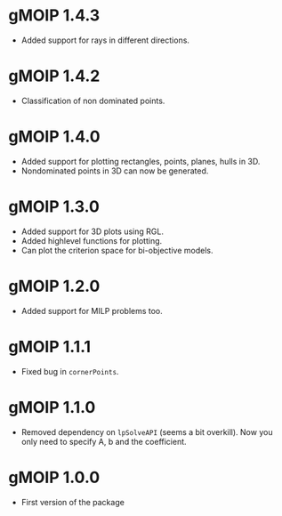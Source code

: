 # gMOIP 1.4.3

* Added support for rays in different directions.

# gMOIP 1.4.2

* Classification of non dominated points.

# gMOIP 1.4.0

* Added support for plotting rectangles, points, planes, hulls in 3D. 
* Nondominated points in 3D can now be generated.

# gMOIP 1.3.0

* Added support for 3D plots using RGL.
* Added highlevel functions for plotting.
* Can plot the criterion space for bi-objective models.

# gMOIP 1.2.0

* Added support for MILP problems too. 

# gMOIP 1.1.1

* Fixed bug in `cornerPoints`.

# gMOIP 1.1.0

* Removed dependency on `lpSolveAPI` (seems a bit overkill). Now you only need to specify A, b and 
  the coefficient.

# gMOIP 1.0.0

* First version of the package